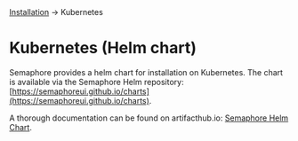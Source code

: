 <div class="breadcrumbs">
    <a href="/administration-guide/installation">Installation</a>
    → Kubernetes
</div>

# Kubernetes (Helm chart)

Semaphore provides a helm chart for installation on Kubernetes. The chart is available via the Semaphore Helm repository: [https://semaphoreui.github.io/charts](https://semaphoreui.github.io/charts).

A thorough documentation can be found on artifacthub.io: [Semaphore Helm Chart](https://artifacthub.io/packages/helm/semaphoreui/semaphore).
